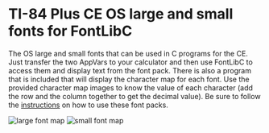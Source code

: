 # TI-84 Plus CE OS large and small fonts for FontLibC

The OS large and small fonts that can be used in C programs for the CE.
Just transfer the two AppVars to your calculator and then use FontLibC to access them and display text from the font pack.
There is also a program that is included that will display the character map for each font. Use the provided character map 
images to know the value of each character (add the row and the column together to get the decimal value).
Be sure to follow the [instructions](https://ce-programming.github.io/toolchain/libraries/fontlibc.html) on how to use these font packs.


![large font map](https://www.cemetech.net/media/archives/screenshots/2021/04/Font1.gif)
![small font map](https://www.cemetech.net/media/archives/screenshots/2021/04/Font2.gif)
